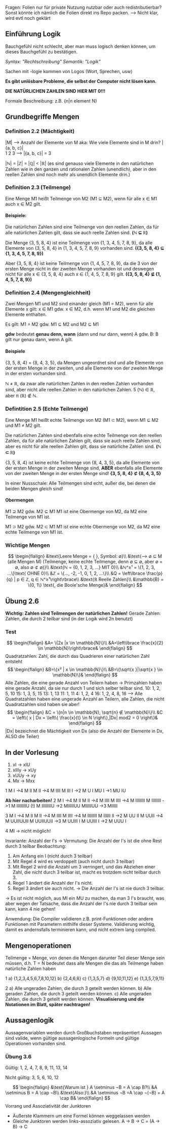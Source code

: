 Fragen: 
Folien nur für private Nutzung nutzbar oder auch redistributierbar? Sonst könnte ich nämlich die Folien direkt ins Repo packen.
--> Nicht klar, wird evtl noch geklärt

## Einführung Logik
Bauchgefühl nicht schlecht, aber man muss logisch denken können, um dieses Bauchgefühl zu bestätigen.

*Syntax: "Rechtschreibung"
Semantik: "Logik"*

Sachen mit -logie kommen von Logos (Wort, Sprechen, usw)

**Es gibt unlösbare Probleme, die selbst der Computer nicht lösen kann.**

**DIE NATÜRLICHEN ZAHLEN SIND HIER MIT 0!!!**

Formale Beschreibung: z.B. {n|n element N}
## Grundbegriffe Mengen
### Definition 2.2 (Mächtigkeit)
|M| --> Anzahl der Elemente von M aka: Wie viele Elemente sind in M drin?
|{a, b, c}|  
  1   2  3
  --> |{a, b, c}| = 3

|ℕ| = |ℤ| = |ℚ| < |ℝ| (es sind genauso viele Elemente in den natürlichen Zahlen wie in den ganzen und rationalen Zahlen (unendlich), aber in den reellen Zahlen sind noch mehr als unendlich Elemente drin.)

### Definition 2.3 (Teilmenge)
Eine Menge M1 heißt Teilmenge von M2 (M1 ⊆ M2), wenn für alle x ∈ M1 auch x ∈ M2 gilt.
#### Beispiele:
Die natürlichen Zahlen sind eine Teilmenge von den reellen Zahlen, da für alle natürlichen Zahlen gilt, dass sie auch reelle Zahlen sind. 
**(ℕ ⊆ ℝ)**

Die Menge {3, 5, 8, 4} ist eine Teilmenge von {1, 3, 4, 5, 7, 8, 9}, da alle Elemente von {3, 5, 8, 4} in {1, 3, 4, 5, 7, 8, 9} vorhanden sind. 
**({3, 5, 8, 4} ⊆ {1, 3, 4, 5, 7, 8, 9})**

Aber {3, 5, 8, 4} ist keine Teilmenge von {1, 4, 5, 7, 8, 9}, da die 3 von der ersten Menge nicht in der zweiten Menge vorhanden ist und deswegen nicht für alle x ∈ {3, 5, 8, 4} auch x ∈ {1, 4, 5, 7, 8, 9} gilt. 
**({3, 5, 8, 4} ⊈ {1, 4, 5, 7, 8, 9})**

### Definition 2.4 (Mengengleichheit)
Zwei Mengen M1 und M2 sind einander gleich (M1 = M2), wenn für alle Elemente x gilt: x ∈ M1 gdw. x ∈ M2, d.h. wenn M1 und M2 die gleichen Elemente enthalten.

Es gilt: M1 = M2 gdw. M1 ⊆ M2 und M2 ⊆ M1

**gdw** bedeutet **genau denn, wann** (dann und nur dann, wenn)
A gdw. B: B gilt nur genau dann, wenn A gilt.
#### Beispiele
{3, 5, 8, 4} = {8, 4, 3, 5}, da Mengen ungeordnet sind und alle Elemente von der ersten Menge in der zweiten, und alle Elemente von der zweiten Menge in der ersten vorhanden sind.

ℕ ≠ ℝ, da zwar alle natürlichen Zahlen in den reellen Zahlen vorhanden sind, aber nicht alle reellen Zahlen in den natürlichen Zahlen. 5 (ℕ) ∈ ℝ, aber π (ℝ) ∉ ℕ.

### Defintition 2.5 (Echte Teilmenge)
Eine Menge M1 heißt echte Teilmenge von M2 (M1 ⊂ M2), wenn M1 ⊆ M2 und M1 ≠ M2 gilt.

Die natürlichen Zahlen sind ebenfalls eine echte Teilmenge von den reellen Zahlen, da für alle natürlichen Zahlen gilt, dass sie auch reelle Zahlen sind, aber es nicht für alle reellen Zahlen gilt, dass sie natürliche Zahlen sind. 
**(ℕ ⊂ ℝ)**

{3, 5, 8, 4} ist keine echte Teilmenge von {8, 4, 3, 5}, da alle Elemente von der ersten Menge in der zweiten Menge sind, **ABER** ebenfalls alle Elemente von der zweiten Menge in der ersten Menge sind! 
**{3, 5, 8, 4} ⊄ {8, 4, 3, 5}**

In einer Nussschale: Alle Teilmengen sind echt, außer die, bei denen die beiden Mengen gleich sind!
#### Obermengen
M1 ⊇ M2 gdw. M2 ⊆ M1
M1 ist eine Obermenge von M2, da M2 eine Teilmenge von M1 ist.

M1 ⊃ M2 gdw. M2 ⊂ M1
M1 ist eine echte Obermenge von M2, da M2 eine echte Teilmenge von M1 ist.

### Wichtige Mengen
$$
\begin{flalign}
&\text{Leere Menge = { }, Symbol: ∅}\\
&\text{--> ∅ ⊆ M (alle Mengen M) (Teilmenge, keine echte Teilmenge, denn ∅ ⊆ ∅, aber ∅ = ∅, also ∅ ⊄ ∅)}\\
&\text{ℕ = {0, 1, 2, 3, ...} MIT 0}\\
&ℕ^≥¹ = \{1, 2, 3, ...\}\text{ OHNE 0}\\
&ℤ = \{..., -2, -1, 0, 1, 2, ...\}\\
&Q = \left\lbrace \frac{p}{q} | p ∈ ℤ, q ∈ ℕ^≥¹\right\rbrace\\
&\text{ℝ Reelle Zahlen}\\
&\mathbb{B} = \{0, 1\} \text{, die Boole'sche Menge}&
\end{flalign}
$$
## Übung 2.6
**Wichtig: Zahlen sind Teilmengen der natürlichen Zahlen!**
Gerade Zahlen: Zahlen, die durch 2 teilbar sind (in der Logik wird 2n benutzt)
### Test
$$
\begin{flalign}
&A= \{2x |x \in \mathbb{N}\}\\
&A=\left\lbrace  \frac{x}{2} \in \mathbb{N}\right\rbrace&
\end{flalign}
$$
Quadratzahlen: Zahl, die durch das Quadrieren einer natürlichen Zahl entsteht<br>
$$
\begin{flalign}
&B=\{x² | x \in \mathbb{N}\}\\
&B=\{\sqrt{x }|\sqrt{x } \in \mathbb{N}\}&
\end{flalign}
$$
Alle Zahlen, die eine gerade Anzahl von Teilern haben 
-> Primzahlen haben eine gerade Anzahl, da sie nur durch 1 und sich selber teilbar sind. 
10: 1, 2, 5, 10
15: 1, 3, 5, 15
13: 1, 13
11: 1, 11
4: 1, 2, 4
16: 1, 2, 4, 8, 16
--> Alle Quadratzahlen haben eine ungerade Anzahl an Teilern, alle Zahlen, die nicht Quadratzahlen sind haben sie aber!
$$
\begin{flalign}
&C = \{n|n \in \mathbb{N}, \sqrt{n} ∉ \mathbb{N}\}\\
&C = \left\{ x | Dx = \left\{ \frac{x}{t} \in N \right\},|Dx| mod2 = 0 \right\}&
\end{flalign}
$$
|Dx| bezeichnet die Mächtigkeit von Dx (also die Anzahl der Elemente in Dx, ALSO die Teiler)
## In der Vorlesung

1. xI -> xIU
2. xIIIy -> xUy
3. xUUy -> xy
4. Mx -> Mxx

1
M I ->4 M II
M II ->4 M IIII
M III I ->2 M U I
MU I ->1 MU IU

**Ab hier nacharbeiten!**
2
M I ->4 M II
M II ->4 M IIII
M IIII ->4 M IIIIIIII
M IIIIIIII ->1 M IIIIIIIIU (!)
M IIIIIIIIU ->2 MIIIIIUU
MIIIIIUU ->3 MIIIII

3
M I ->4 M II
M II ->4 M IIII
M IIII ->4 M IIIIIIII
M IIIIII II ->2 M UU II
M UUII ->4 M UUIIUUII
M UUIIUUII ->3 M UUIII I
M UUIII I ->2 M UUU I

4
MI -> nicht möglich!

Invariante: Anzahl der I's
-> Vermutung: Die Anzahl der I's ist die ohne Rest durch 3 teilbar
Beobachtung: 
1. Am Anfang ein I (nicht durch 3 teilbar)
2. Mit Regel 4 wird es verdoppelt (auch nicht durch 3 teilbar)
3. Mit Regel 2 wird die Anzahl um 3 verringert, und das Abziehen einer Zahl, die nicht durch 3 teilbar ist, macht es trotzdem nicht teilbar durch 3.
4. Regel 1 ändert die Anzahl der I's nicht.
5. Regel 3 ändert sie auch nicht.
-> Die Anzahl der I's ist nie durch 3 teilbar.

-> Es ist nicht möglich, aus MI ein MU zu machen, da man 3 I's braucht, was aber wegen der Tatsache, dass die Anzahl der I's nie durch 3 teilbar sein kann, kann 4 nie gehen!

Anwendung: Die Compiler validieren z.B. print-Funktionen oder andere Funktionen mit Parametern mithilfe dieser Systeme.
Validierung wichtig, damit es andernsfalls terminieren kann, und nicht extrem lang compiled.

## Mengenoperationen
Teilmenge = Menge, von denen die Mengen darunter Teil dieser Menge sein müssen, d.h. T = N bedeutet dass alle Mengen die das als Teilmenge haben natürliche Zahlen haben

1
a) {1,2,3,4,5,6,7,8,10,12}
b) {2,4,6,8}
c) {1,3,5,7}
d) {9,10,11,12}
e) {1,3,5,7,9,11}

2
a) Alle ungeraden Zahlen, die durch 3 geteilt werden können.
b) Alle geraden Zahlen, die durch 3 geteilt werden können.
c) Alle ungeraden Zahlen, die durch 3 geteilt werden können.
**Visualisierung und die Notationen im Blatt, später nachtragen!**

## Aussagenlogik
Aussagenvariablen werden durch Großbuchstaben repräsentiert
Aussagen sind valide, wenn gültige aussagenlogische Formeln und gültige Operationen vorhanden sind.
### Übung 3.6
Gültig:
1, 2, 4, 7, 8, 9, 11, 13, 14

Nicht gültig:
3, 5, 6, 10, 12

$$
\begin{flalign}
&\text{Warum ist } A \setminus ¬B = A \cap B?\\
&A \setminus B = A \cap ¬B\\
&\text{Also:}\\ 
&A \setminus ¬B =A \cap ¬(¬B) = A \cap B&
\end{flalign}
$$
Vorrang und Assoziativität der Junktoren
- Äußerste Klammern um eine Formel können weggelassen werden
- Gleiche Junktoren werden links-assoziativ gelesen.
A -> B -> C = (A -> B) -> C